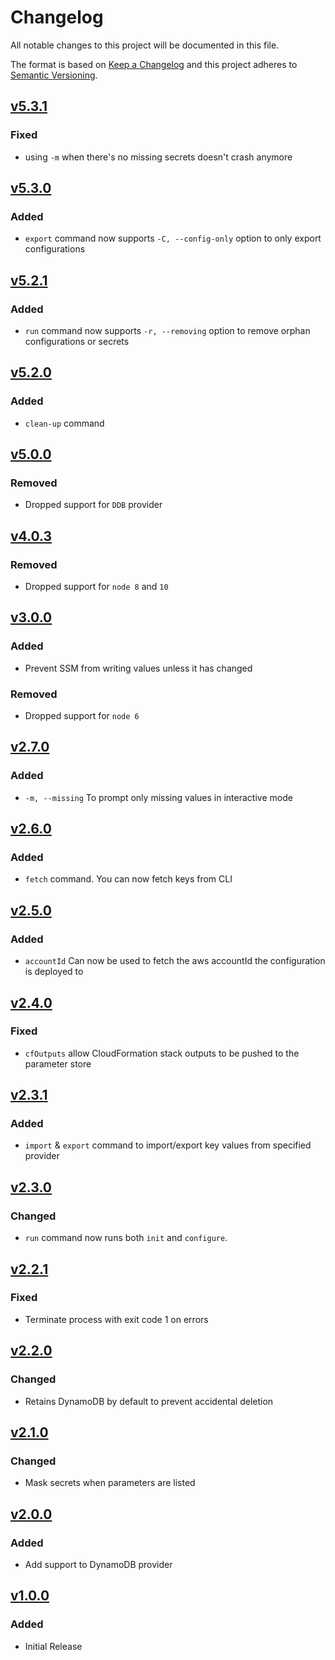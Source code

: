 # Changelog

All notable changes to this project will be documented in this file.

The format is based on [Keep a Changelog](http://keepachangelog.com/en/1.0.0/)
and this project adheres to [Semantic Versioning](http://semver.org/spec/v2.0.0.html).

## [v5.3.1](2022-05-16)
### Fixed
- using `-m` when there's no missing secrets doesn't crash anymore

## [v5.3.0](2021-09-06)

### Added

- `export` command now supports `-C, --config-only` option to only export configurations

## [v5.2.1](2021-08-28)

### Added

- `run` command now supports `-r, --removing` option to remove orphan configurations or secrets

## [v5.2.0](2021-08-27)

### Added

- `clean-up` command

## [v5.0.0](2021-06-18)

### Removed

- Dropped support for `DDB` provider

## [v4.0.3](2021-04-01)

### Removed

- Dropped support for `node 8` and `10`

## [v3.0.0](2019-11-01)

### Added

- Prevent SSM from writing values unless it has changed

### Removed

- Dropped support for `node 6`

## [v2.7.0](2019-04-23)

### Added

- `-m, --missing` To prompt only missing values in interactive mode

## [v2.6.0](2019-04-02)

### Added

- `fetch` command. You can now fetch keys from CLI

## [v2.5.0](2019-04-01)

### Added

- `accountId` Can now be used to fetch the aws accountId the configuration is deployed to

## [v2.4.0](2019-02-12)

### Fixed

- `cfOutputs` allow CloudFormation stack outputs to be pushed to the parameter store

## [v2.3.1](2019-02-04)

### Added

- `import` & `export` command to import/export key values from specified provider

## [v2.3.0](2019-02-01)

### Changed

- `run` command now runs both `init` and `configure`.

## [v2.2.1](2019-01-31)

### Fixed

- Terminate process with exit code 1 on errors

## [v2.2.0](2019-01-29)

### Changed

- Retains DynamoDB by default to prevent accidental deletion

## [v2.1.0](2019-01-29)

### Changed

- Mask secrets when parameters are listed

## [v2.0.0](2019-01-24)

### Added

- Add support to DynamoDB provider

## [v1.0.0](-----)

### Added

- Initial Release
